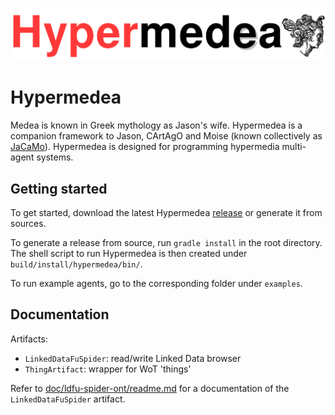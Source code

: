 ![Hypermedia Programming Framework](img/banner.png)

# Hypermedea

Medea is known in Greek mythology as Jason's wife.
Hypermedea is a companion framework to Jason, CArtAgO and Moise (known collectively as [JaCaMo](jacamo.sourceforge.net/)).
Hypermedea is designed for programming hypermedia multi-agent systems.

## Getting started

To get started, download the latest Hypermedea [release](https://github.com/Hypermedea/hypermedea/releases) or generate it from sources.

To generate a release from source, run `gradle install` in the root directory. The shell script to run Hypermedea is then created under `build/install/hypermedea/bin/`.

To run example agents, go to the corresponding folder under `examples`.

## Documentation

Artifacts:
- `LinkedDataFuSpider`: read/write Linked Data browser
- `ThingArtifact`: wrapper for WoT 'things'


Refer to [doc/ldfu-spider-ont/readme.md](doc/ldfu-spider-ont/readme.md) for a documentation of the `LinkedDataFuSpider` artifact.
